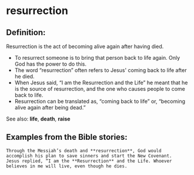 resurrection
============

Definition:
-----------

Resurrection is the act of becoming alive again after having died.

-   To resurrect someone is to bring that person back to life again.
    Only God has the power to do this.
-   The word “resurrection” often refers to Jesus' coming back to life
    after he died.
-   When Jesus said, “I am the Resurrection and the Life” he
meant that
    he is the source of resurrection, and the one who causes people to
    come back to life.
-   Resurrection can be translated as, “coming back to life” or,
    “becoming alive again after being dead.”

See also: **life**, **death**, **raise**

Examples from the Bible stories:
--------------------------------

    Through the Messiah’s death and **resurrection**, God would
    accomplish his plan to save sinners and start the New Covenant.
    Jesus replied, “I am the **Resurrection** and the Life. Whoever
    believes in me will live, even though he dies.
